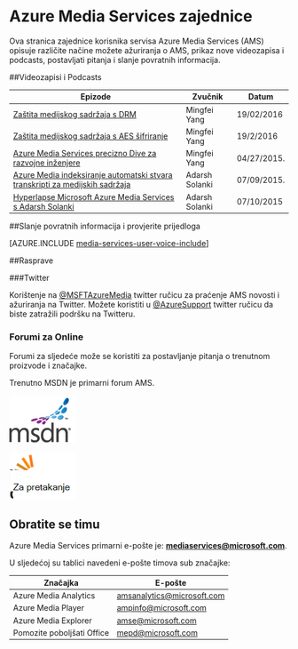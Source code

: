 <properties
    pageTitle="Azure Media Services zajednice pregled | Microsoft Azure"
    description="Ova stranica zajednice korisnika servisa Azure Media Services (AMS) opisuje različite načine možete ažuriranja o AMS, potražite u članku novi videozapisa i podcasts, postavljati pitanja i slanje povratnih informacija. "
    services="media-services"
    documentationCenter=""
    authors="juliako"
    manager="erikre"
    editor=""/>

<tags
    ms.service="media-services"
    ms.workload="media"
    ms.tgt_pltfrm="na"
    ms.devlang="dotnet"
    ms.topic="article"
    ms.date="09/26/2016"  
    ms.author="juliako"/>

# <a name="azure-media-services-community"></a>Azure Media Services zajednice  

Ova stranica zajednice korisnika servisa Azure Media Services (AMS) opisuje različite načine možete ažuriranja o AMS, prikaz nove videozapisa i podcasts, postavljati pitanja i slanje povratnih informacija.   

##<a name="videos-and-podcasts"></a>Videozapisi i Podcasts

Epizode|Zvučnik|Datum
---|---|---
[Zaštita medijskog sadržaja s DRM](https://azure.microsoft.com/documentation/videos/azurefridayprotectingyourmediacontentdrm/)|Mingfei Yang|19/02/2016
[Zaštita medijskog sadržaja s AES šifriranje](https://azure.microsoft.com/documentation/videos/azure-media-services-protecting-your-media-content-with-aes-encryption/)|Mingfei Yang|19/2/2016
[Azure Media Services precizno Dive za razvojne inženjere](https://azure.microsoft.com/documentation/videos/build-2015-azure-media-services-developer-deep-dive/)|Mingfei Yang|04/27/2015.
[Azure Media indeksiranje automatski stvara transkripti za medijskih sadržaja](https://azure.microsoft.com/documentation/videos/azure-media-indexer-autoatically-creates-transcripts-for-your-media-with-adarsh-solanki/)|Adarsh Solanki|07/09/2015.
[Hyperlapse Microsoft Azure Media Services s Adarsh Solanki](https://azure.microsoft.com/documentation/videos/microsoft-hyperlapse-in-azure-media-services-with-adarsh-solanki/)|Adarsh Solanki|07/10/2015

##<a name="provide-feedback-and-make-suggestions"></a>Slanje povratnih informacija i provjerite prijedloga

[AZURE.INCLUDE [media-services-user-voice-include](../../includes/media-services-user-voice-include.md)]

##<a name="discussion"></a>Rasprave

###<a name="twitter"></a>Twitter

Korištenje na [@MSFTAzureMedia](https://twitter.com/MSFTAzureMedia) twitter ručicu za praćenje AMS novosti i ažuriranja na Twitter. Možete koristiti u [@AzureSupport](https://twitter.com/azuresupport) twitter ručicu da biste zatražili podršku na Twitteru.  
 
### <a name="online-forums"></a>Forumi za Online

Forumi za sljedeće može se koristiti za postavljanje pitanja o trenutnom proizvode i značajke.

Trenutno MSDN je primarni forum AMS.

[![MSDN](./media/media-services-community/msdn.png)](https://social.msdn.microsoft.com/forums/azure/home?forum=MediaServices) 

[![StackOverflow](./media/media-services-community/stack-overflow.png)](http://stackoverflow.com/questions/tagged/azure-media-services) 

## <a name="contact-the-team"></a>Obratite se timu

Azure Media Services primarni e-pošte je: **mediaservices@microsoft.com**.

U sljedećoj su tablici navedeni e-pošte timova sub značajke:

Značajka|E-pošte
---|---
Azure Media Analytics|amsanalytics@microsoft.com
Azure Media Player|ampinfo@microsoft.com 
Azure Media Explorer|amse@microsoft.com
Pomozite poboljšati Office|mepd@microsoft.com
